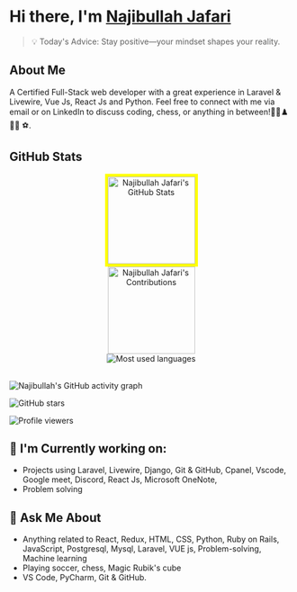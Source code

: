 # Hi there, I'm [Najibullah Jafari]()
> 💡 Today's Advice: Stay positive—your mindset shapes your reality.

## About Me
A Certified Full-Stack web developer with a great experience in Laravel & Livewire, Vue Js, React Js and Python. Feel free to connect with me via email or on LinkedIn to discuss coding, chess, or anything in between!🚴‍♂️♟️👨‍💻 ⚽.

## GitHub Stats

<div align="center">
  <div style="display: flex; flex-direction: column; align-items: center;">
 <img src="https://github-readme-stats.vercel.app/api?username=najibullahjafari&show_icons=true&hide_border=true&title_color=f65ee0&icon_color=1495ff&text_color=0CFFD2&bg_color=0c002e" alt="Najibullah Jafari's GitHub Stats" height="155" style="border: 5px solid yellow;"/>
    <img src="https://github-readme-streak-stats.herokuapp.com?user=najibullahjafari&hide_border=true&ring=f65ee0&sideNums=f65ee0&stroke=1495ff&background=0c002e&sideLabels=0cffd2&dates=1495ff&fire=1495ff&currStreakLabel=0cffd2&currStreakNum=0cffd2&date_format=M%20j%5B%2C%20Y%5D" alt="Najibullah Jafari's Contributions" height="155"/>
    <img src="https://github-readme-stats.vercel.app/api/top-langs/?username=najibullahjafari&bg_color=0c002e&title_color=f65ee0&text_color=0CFFD2&icon_color=1495ff&langs_count=10&layout=compact" alt="Most used languages" style="border: none;">
  </div>
</div>


<br>
 
![Najibullah's GitHub activity graph](https://github-readme-activity-graph.vercel.app/graph?username=najibullahjafari&bg_color=0c002e&color=0CFFD2&line=f65ee0&point=1495ff&area=true&hide_border=true)
<br>


<div align="center">
  
</div>

![GitHub stars](https://img.shields.io/github/stars/najibullahjafari?style=social)

![Profile viewers](https://komarev.com/ghpvc/?username=najibullahjafari&color=green)
<br>
## 🌱 I'm Currently working on:
- Projects using Laravel, Livewire, Django, Git & GitHub, Cpanel, Vscode, Google meet, Discord, React Js, Microsoft OneNote, 
- Problem solving

## 💬 Ask Me About

- Anything related to React, Redux, HTML, CSS, Python, Ruby on Rails, JavaScript, Postgresql, Mysql, Laravel, VUE js, Problem-solving, Machine learning
- Playing soccer, chess, Magic Rubik's cube
- VS Code, PyCharm, Git & GitHub.


